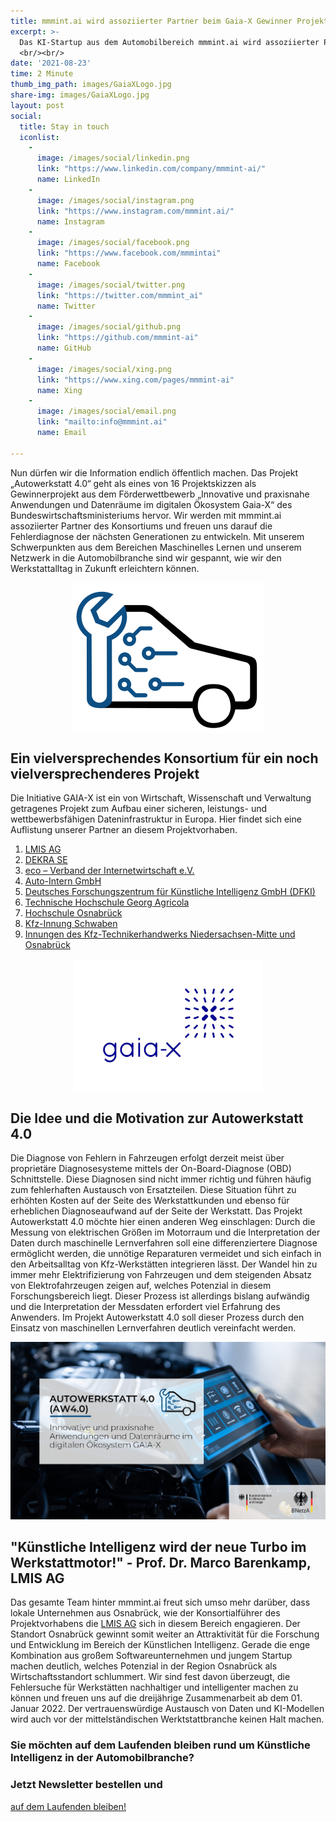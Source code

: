 ```yaml
---
title: mmmint.ai wird assoziierter Partner beim Gaia-X Gewinner Projekt Autowerkstatt 4.0
excerpt: >-
  Das KI-Startup aus dem Automobilbereich mmmint.ai wird assoziierter Partner beim Gaia-X Gewinner Projekt Autowerkstatt 4.0. Das Startup liefert Know-How zu Künstlicher Intelligenz aus dem Automotive Bereich.
  <br/><br/>
date: '2021-08-23'
time: 2 Minute
thumb_img_path: images/GaiaXLogo.jpg
share-img: images/GaiaXLogo.jpg
layout: post
social: 
  title: Stay in touch
  iconlist: 
    - 
      image: /images/social/linkedin.png
      link: "https://www.linkedin.com/company/mmmint-ai/"
      name: LinkedIn
    - 
      image: /images/social/instagram.png
      link: "https://www.instagram.com/mmmint.ai/"
      name: Instagram
    - 
      image: /images/social/facebook.png
      link: "https://www.facebook.com/mmmintai"
      name: Facebook
    - 
      image: /images/social/twitter.png
      link: "https://twitter.com/mmmint_ai"
      name: Twitter
    - 
      image: /images/social/github.png
      link: "https://github.com/mmmint-ai"
      name: GitHub
    - 
      image: /images/social/xing.png
      link: "https://www.xing.com/pages/mmmint-ai"
      name: Xing
    - 
      image: /images/social/email.png
      link: "mailto:info@mmmint.ai"
      name: Email 

---
```


Nun dürfen wir die Information endlich öffentlich machen. Das Projekt „Autowerkstatt 4.0“ geht als eines von 16 Projektskizzen als Gewinnerprojekt aus dem Förderwettbewerb „Innovative und praxisnahe Anwendungen und Datenräume im digitalen Ökosystem Gaia-X“ des Bundeswirtschaftsministeriums hervor. Wir werden mit mmmint.ai assoziierter Partner des Konsortiums und freuen uns darauf die Fehlerdiagnose der nächsten Generationen zu entwickeln. Mit unserem Schwerpunkten aus dem Bereichen Maschinelles Lernen und unserem Netzwerk in die Automobilbranche sind wir gespannt, wie wir den Werkstattalltag in Zukunft erleichtern können.

[<img src="/images/Logo_AW4.0.svg" alt="logo Autowerkstatt 4.0" style="margin: auto;  display: block;" />](http://www.autowerkstatt4null.de/)


## Ein vielversprechendes Konsortium für ein noch vielversprechenderes Projekt

Die Initiative GAIA-X ist ein von Wirtschaft, Wissenschaft und Verwaltung getragenes Projekt zum Aufbau einer sicheren, leistungs- und wettbewerbsfähigen Dateninfrastruktur in Europa. Hier findet sich eine Auflistung unserer Partner an diesem Projektvorhaben.

1. [LMIS AG](https://www.lmis.de/)
2. [DEKRA SE](https://www.dekra.de/de/ueber-dekra/)
3. [eco – Verband der Internetwirtschaft e.V.](https://www.eco.de/)
4. [Auto-Intern GmbH](https://www.auto-intern.de/)
5. [Deutsches Forschungszentrum für Künstliche Intelligenz GmbH (DFKI)](https://www.dfki.de/)
6. [Technische Hochschule Georg Agricola](https://www.thga.de/)
7. [Hochschule Osnabrück](https://www.hs-osnabrueck.de/)
8. [Kfz-Innung Schwaben](https://www.kfz-innung-schwaben.de/)
9. [Innungen des Kfz-Technikerhandwerks Niedersachsen-Mitte und Osnabrück](https://www.idk-osnabrueck.de/)


<img src="/images/GaiaXLogo.jpg" alt="logo gaiax" style="margin: auto;  display: block;" />

## Die Idee und die Motivation zur Autowerkstatt 4.0

Die Diagnose von Fehlern in Fahrzeugen erfolgt derzeit meist über proprietäre Diagnosesysteme mittels der On-Board-Diagnose (OBD) Schnittstelle. Diese Diagnosen sind nicht immer richtig und führen häufig zum fehlerhaften Austausch von Ersatzteilen. Diese Situation führt zu erhöhten Kosten auf der Seite des Werkstattkunden und ebenso für erheblichen Diagnoseaufwand auf der Seite der Werkstatt. Das Projekt Autowerkstatt 4.0 möchte hier einen anderen Weg einschlagen: Durch die Messung von elektrischen Größen im Motorraum und die Interpretation der Daten durch maschinelle Lernverfahren soll eine differenziertere Diagnose ermöglicht werden, die unnötige Reparaturen vermeidet und sich einfach in den Arbeitsalltag von Kfz-Werkstätten integrieren lässt. Der Wandel hin zu immer mehr Elektrifizierung von Fahrzeugen und dem steigenden Absatz von Elektrofahrzeugen zeigen auf, welches Potenzial in diesem Forschungsbereich liegt. Dieser Prozess ist allerdings bislang aufwändig und die Interpretation der Messdaten erfordert viel Erfahrung des Anwenders. Im Projekt Autowerkstatt 4.0 soll dieser Prozess durch den Einsatz von maschinellen Lernverfahren deutlich vereinfacht werden. 

![Autowerkstatt 4.0 mit mmmint.ai](/images/AW4.0Abbildung.jpg)

## "Künstliche Intelligenz wird der neue Turbo im Werkstattmotor!" - Prof. Dr. Marco Barenkamp, LMIS AG
Das gesamte Team hinter mmmint.ai freut sich umso mehr darüber, dass lokale Unternehmen aus Osnabrück, wie der Konsortialführer des Projektvorhabens die [LMIS AG](https://www.lmis.de/) sich in diesem Bereich engagieren. Der Standort Osnabrück gewinnt somit weiter an Attraktivität für die Forschung und Entwicklung im Bereich der Künstlichen Intelligenz. Gerade die enge Kombination aus großem Softwareunternehmen und jungem Startup machen deutlich, welches Potenzial in der Region Osnabrück als Wirtschaftsstandort schlummert. Wir sind fest davon überzeugt, die Fehlersuche für Werkstätten nachhaltiger und intelligenter machen zu können und freuen uns auf die dreijährige Zusammenarbeit ab dem 01. Januar 2022. Der vertrauenswürdige Austausch von Daten und KI-Modellen wird auch vor der mittelständischen Werktstattbranche keinen Halt machen. 

### Sie möchten auf dem Laufenden bleiben rund um Künstliche Intelligenz in der Automobilbranche?

<section id="call-to-action" class="block cta-block bg-accent outer">
  <div class="inner-large">
    <div class="grid">
      <div class="cell block-content">
        <h3 class="block-title">Jetzt Newsletter bestellen und</h3>
      </div><!-- .block-content -->
      <div class="cell block-buttons">
        <a href="https://form.typeform.com/to/QPpiD9wh?typeform-medium=embed-snippet" class="button white large">auf dem Laufenden bleiben!</a>
      </div><!-- .block-buttons -->
    </div><!-- .grid -->
  </div><!-- .inner -->
</section>
<br>

